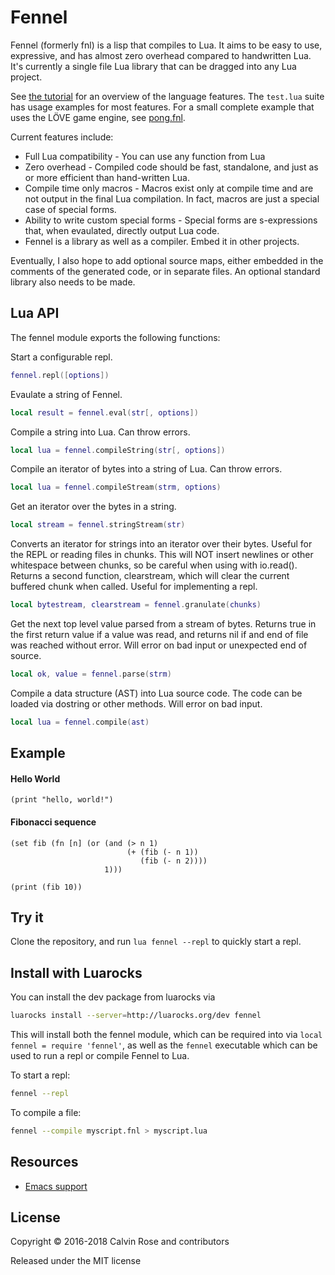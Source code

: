 # Fennel

Fennel (formerly fnl) is a lisp that compiles to Lua. It aims to be easy to use, expressive, and has almost
zero overhead compared to handwritten Lua. It's currently a single file Lua library that can
be dragged into any Lua project.

See [the tutorial](https://github.com/bakpakin/Fennel/tree/master/tutorial.md)
for an overview of the language features. The `test.lua` suite has usage
examples for most features. For a small complete example that uses the LÖVE
game engine, see [pong.fnl](https://p.hagelb.org/pong.fnl.html).

Current features include:

* Full Lua compatibility - You can use any function from Lua
* Zero overhead - Compiled code should be fast, standalone, and just as or more efficient than hand-written Lua.
* Compile time only macros - Macros exist only at compile time and are not output in the final Lua compilation. In fact,
  macros are just a special case of special forms.
* Ability to write custom special forms - Special forms are s-expressions that, when evaulated, directly output Lua code.
* Fennel is a library as well as a compiler. Embed it in other projects.

Eventually, I also hope to add optional source maps, either embedded in the comments of the generated code, or in separate files. An optional standard library also needs to be made.

## Lua API

The fennel module exports the following functions:

Start a configurable repl.
```lua
fennel.repl([options])
```

Evaulate a string of Fennel.
```lua
local result = fennel.eval(str[, options])
```

Compile a string into Lua. Can throw errors.
```lua
local lua = fennel.compileString(str[, options])
```

Compile an iterator of bytes into a string of Lua. Can throw errors.
```lua
local lua = fennel.compileStream(strm, options)
```

Get an iterator over the bytes in a string.
```lua
local stream = fennel.stringStream(str)
```
    
Converts an iterator for strings into an iterator over their bytes. Useful
for the REPL or reading files in chunks. This will NOT insert newlines or
other whitespace between chunks, so be careful when using with io.read().
Returns a second function, clearstream, which will clear the current buffered
chunk when called. Useful for implementing a repl.
```lua
local bytestream, clearstream = fennel.granulate(chunks)
```
    
Get the next top level value parsed from a stream of
bytes. Returns true in the first return value if a value was read, and
returns nil if and end of file was reached without error. Will error
on bad input or unexpected end of source.
```lua
local ok, value = fennel.parse(strm)
```

Compile a data structure (AST) into Lua source code. The code can be loaded
via dostring or other methods. Will error on bad input.
```lua
local lua = fennel.compile(ast)
```

## Example

#### Hello World
```
(print "hello, world!")
```

#### Fibonacci sequence
```
(set fib (fn [n] (or (and (> n 1)
                          (+ (fib (- n 1))
                             (fib (- n 2))))
                     1)))

(print (fib 10))
```

## Try it

Clone the repository, and run `lua fennel --repl` to quickly start a repl.

## Install with Luarocks

You can install the dev package from luarocks via
```sh
luarocks install --server=http://luarocks.org/dev fennel
``` 

This will install both the fennel module, which can be required into via `local fennel = require 'fennel'`,
as well as the `fennel` executable which can be used to run a repl or compile Fennel to Lua.

To start a repl:
```sh
fennel --repl
```

To compile a file:
```sh
fennel --compile myscript.fnl > myscript.lua
```

## Resources

* [Emacs support](https://gitlab.com/technomancy/fennel-mode)

## License

Copyright © 2016-2018 Calvin Rose and contributors

Released under the MIT license
